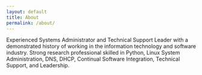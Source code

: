 ```yaml
---
layout: default
title: About
permalink: /about/
---
```


Experienced Systems Administrator and Technical Support Leader with a demonstrated history of working in the information technology and software industry. Strong research professional skilled in Python, Linux System Administration, DNS, DHCP, Continual Software Integration, Technical Support, and Leadership.

[jekyll-organization]: https://github.com/jekyll
